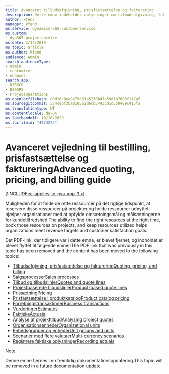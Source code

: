 ```yaml
---
title: Avanceret tilbudsafgivning, prisfastsættelse og fakturering
description: Dette emne indeholder oplysninger om tilbudsafgivning, fakturering og prisfastsættelse i Project Service Automation.
author: kfend
manager: kfend
ms.service: dynamics-365-customerservice
ms.custom:
- dyn365-projectservice
ms.date: 2/14/2019
ms.topic: article
ms.author: kfend
audience: Admin
search.audienceType:
- admin
- customizer
- enduser
search.app:
- D365CE
- D365PS
- ProjectOperations
ms.openlocfilehash: 80d16c0ee9e79d31a52f0b47e59d1b7603f117a5
ms.sourcegitcommit: 5c4c9bf3ba018562d6cb3443c01d550489c415fa
ms.translationtype: HT
ms.contentlocale: da-DK
ms.lasthandoff: 10/16/2020
ms.locfileid: "4074274"
---
```

# <a name="advanced-quoting-pricing-and-billing-guide"></a><span data-ttu-id="5e280-103">Avanceret vejledning til bestilling, prisfastsættelse og fakturering</span><span class="sxs-lookup"><span data-stu-id="5e280-103">Advanced quoting, pricing, and billing guide</span></span>

[!INCLUDE[cc-applies-to-psa-app-3.x](../../includes/cc-applies-to-psa-app-3x.md)]

<span data-ttu-id="5e280-104">Muligheden for at finde de rette ressourcer på det rigtige tidspunkt, at reservere disse ressourcer på projekter og holde ressourcer udnyttet hjælper organisationer med at opfylde omsætningsmål og målsætningerne for kundetilfredshed.</span><span class="sxs-lookup"><span data-stu-id="5e280-104">The ability to find the right resources at the right time, book those resources on projects, and keep resources utilized helps organizations meet revenue targets and customer satisfaction goals.</span></span> 

<span data-ttu-id="5e280-105">Det PDF-link, der tidligere var i dette emne, er blevet fjernet, og indholdet er blevet flyttet til følgende emner:</span><span class="sxs-lookup"><span data-stu-id="5e280-105">The PDF link that was previously in this topic has been removed and the content has been moved to the following topics:</span></span>

- [<span data-ttu-id="5e280-106">Tilbudsafgivning, prisfastsættelse og fakturering</span><span class="sxs-lookup"><span data-stu-id="5e280-106">Quoting, pricing, and billing</span></span>](../quote-bill-price.md)
- [<span data-ttu-id="5e280-107">Salgsprocesser</span><span class="sxs-lookup"><span data-stu-id="5e280-107">Sales processes</span></span>](../basic-sales-process.md)
- [<span data-ttu-id="5e280-108">Tilbud og tilbudslinjer</span><span class="sxs-lookup"><span data-stu-id="5e280-108">Quotes and quote lines</span></span>](../basic-quote-lines.md)
- [<span data-ttu-id="5e280-109">Projektbaserede tilbudslinjer</span><span class="sxs-lookup"><span data-stu-id="5e280-109">Product-based quote lines</span></span>](../product-based-quote-lines.md)
- [<span data-ttu-id="5e280-110">Prissætning</span><span class="sxs-lookup"><span data-stu-id="5e280-110">Pricing</span></span>](../basic-pricing.md)
- [<span data-ttu-id="5e280-111">Prisfastsættelse i produktkatalog</span><span class="sxs-lookup"><span data-stu-id="5e280-111">Product catalog pricing</span></span>](../product-catalog-pricing.md)
- [<span data-ttu-id="5e280-112">Forretningstransaktioner</span><span class="sxs-lookup"><span data-stu-id="5e280-112">Business transactions</span></span>](../basic-business-transactions.md)
- [<span data-ttu-id="5e280-113">Vurderinger</span><span class="sxs-lookup"><span data-stu-id="5e280-113">Estimates</span></span>](../estimates.md)
- [<span data-ttu-id="5e280-114">Faktiske</span><span class="sxs-lookup"><span data-stu-id="5e280-114">Actuals</span></span>](../actuals.md)
- [<span data-ttu-id="5e280-115">Analyse af projekttilbud</span><span class="sxs-lookup"><span data-stu-id="5e280-115">Analyzing project quotes</span></span>](../basic-analyzing-quotes.md)
- [<span data-ttu-id="5e280-116">Organisationsenheder</span><span class="sxs-lookup"><span data-stu-id="5e280-116">Organizational units</span></span>](../advanced-organizational.md)
- [<span data-ttu-id="5e280-117">Enhedsgrupper og enheder</span><span class="sxs-lookup"><span data-stu-id="5e280-117">Unit groups and units</span></span>](../advanced-units.md)
- [<span data-ttu-id="5e280-118">Scenarier med flere valutaer</span><span class="sxs-lookup"><span data-stu-id="5e280-118">Multi-currency scenarios</span></span>](../advanced-currency.md)
- [<span data-ttu-id="5e280-119">Registrere faktiske oplysninger</span><span class="sxs-lookup"><span data-stu-id="5e280-119">Recording actuals</span></span>](../advanced-actuals.md)

> [!NOTE]
> <span data-ttu-id="5e280-120">Denne emne fjernes i en fremtidig dokumentationsopdatering.</span><span class="sxs-lookup"><span data-stu-id="5e280-120">This topic will be removed in a future documentation update.</span></span> 
